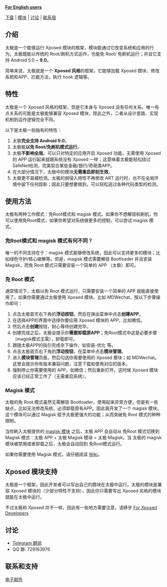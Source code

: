 **[For English users](README.md)**

[下载](DOWNLOAD.md) \| [模块](MODULE_CN.md) \| [讨论](https://t.me/vxp_group) \| [联系我](mailto:twsxtd@gmail.com)

## 介绍

太极是一个能够运行 Xposed 模块的框架，模块能通过它改变系统和应用的行为。太极既能以传统的 Root/刷机方式运作，也能免 Root/ 免刷机运行；并且它支持 Android 5.0 ~ **9.0**。

简单来说，太极就是一个 **Xposed 风格**的框架，它能够加载 Xposed 模块、修改系统和APP、拦截方法，执行 hook 逻辑等。

## 特性

太极是一个 Xposed 风格的框架，但是它本身与 Xposed 没有任何关系。唯一有点关系的可能是太极能够兼容 Xposed 模块，除此之外，二者从设计思路、实现机制到运作逻辑完全不同。

以下是太极一些独有的特性：

1. 太极**完全支持 Android 9.0**。
2. 太极能**以免 Root/免刷机模式运行**。
3. 太极**不影响全局**。可以只对特定的应用开启 Xposed 功能，无需使用 Xposed 的 APP 运行起来就跟系统没有 Xposed 一样；这意味着太极能轻松绕过SafeNet检测，完美契合某些金融/银行/奇葩类APP。
4. 在大部分情况下，太极中的模块**无需重启即刻生效**。
5. 太极更不易被检测。太极的弱侵入特性不再修改 ART 运行时，也不在全局环境中留下任何踪影；因此只要想要做到，可以轻松逃过各种代码类型的检测。

## 使用方法

太极有两种工作模式：免Root模式和 magisk 模式。如果你不想解锁和刷机，你可以使用免Root模式，如果你希望对系统做更多的控制，可以尝试 magisk 模式。

### 免Root模式和 magisk 模式有何不同？

唯一的不同支持在于：magisk 模式能够修改系统，因此可以支持更多的模块；比如绿色守护/核心破解等。但是，magisk 模式需要解锁 Bootloader 并且安装 Magisk，而免 Root 模式只需要安装一个简单的 APP （太极）即可。

### 免 Root 模式

通常情况下，太极以免 Root 模式运行，只需要安装一个简单的 APP 就能直接使用了。如果你需要通过太极使用 Xposed 模块，比如 MDWechat，按以下步骤操作即可：

1. 点击太极首页右下角的**浮动按钮**，然后在弹出菜单中点击**创建APP**。
2. 在选择APP的界面中选择你要应用 Xposed 模块的 APP，比如微信。
3. 然后点击**创建**按钮，耐心等待创建完毕。
4. 创建完成之后，太极会提示你**需要卸载原APP**；免Root模式中这是必要步骤（magisk模式无需），卸载即可。
5. 跟随太极APP的指引完成余下操作，如安装-优化 等。
6. 点击太极首页右下角的**浮动按钮**，在菜单中点击**模块管理**。
7. 进入**模块管理**页面，然后勾选你需要使用的 Xposed 模块；如 MDWechat。这里会提示你有版本兼容问题，注意下载和使用对应的版本。
8. 强制停止你需要使用的 APP，如微信；然后重新打开，这时候 Xposed 模块应该已经正常工作了（无需重启系统）。

### Magisk 模式

太极的免 Root 模式虽然无需解锁 Bootloader，使用起来异常方便，但是有一些缺点，比如无法修改系统、必须卸载原有APP。因此我开发了一个 magisk 模块，这个模块可以通过 Magisk 赋予太极更强大的功能；从而突破免 Root 模式的种种限制。

当你刷入太极提供的 [magisk 模块](https://github.com/tiann/TaiChi-Magisk) 之后，太极 APP 会自动从 免Root 模式切换到 Magisk 模式：太极 APP + 太极 Magisk 模块 = 太极·Magisk。当 太极的 magisk 模块被禁用或者卸载之后，太极会自动回到 免Root模式运行。

如果你需要使用 Magisk 模式，请仔细阅读 [Wiki](https://github.com/tiann/Tai-Chi/wiki/taichi-magisk-beta)。

## Xposed 模块支持

太极是一个框架，因此开发者可以写出自己的模块在太极中运行。太极的模块是兼容 Xposed 模块的（少部分特性不支持），因此你只需要写出 Xposed 风格的模块就能在太极中运行。

不过太极和 Xposed 并不一样，因此有一些地方需要注意，请移步 [For Xposed Developers](https://github.com/tiann/Tai-Chi/wiki/For-Xposed-developer)

## 讨论

- [Telegram 群组](https://t.me/vxp_group)
- QQ 群: 729163976

## 联系和支持

[电子邮件](mailto:twsxtd@gmail.com)

